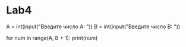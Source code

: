 # Lab4
A = int(input("Введите число A: "))
B = int(input("Введите число B: "))

for num in range(A, B + 1):
    print(num)
